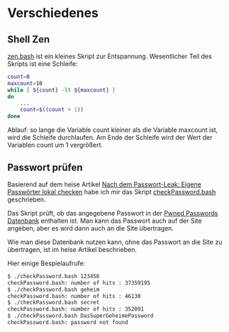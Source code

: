 # Verschiedenes

## Shell Zen
[zen.bash](https://raw.githubusercontent.com/maroph/openhpi_linux-cli_2022/main/samples/zen.bash)
ist ein kleines Skript zur Entspannung. Wesentlicher Teil des Skripts ist eine 
Schleife:

```bash
count=0
maxcount=10
while [ ${count} -lt ${maxcount} ]
do
    ...
    count=$((count + 1))
done
```

Ablauf: so lange die Variable count kleiner als die Variable maxcount ist, wird die 
Schleife durchlaufen. Am Ende der Schleife wird der Wert der Variablen count um 1
vergrößert.

## Passwort prüfen
Basierend auf dem heise Artikel
[Nach dem Passwort-Leak: Eigene Passwörter lokal checken](https://www.heise.de/security/artikel/Nach-dem-Passwort-Leak-Eigene-Passwoerter-lokal-checken-4284756.html)
habe ich mir das Skript
[checkPassword.bash](https://raw.githubusercontent.com/maroph/openhpi_linux-cli_2022/main/samples/checkPassword.bash)
geschrieben.

Das Skript prüft, ob das angegebene Passwort in der
[Pwned Passwords Datenbank](https://haveibeenpwned.com/Passwords)
enthalten ist. Man kann das Passwort auch auf der Site angeben, aber es wird dann
auch an die Site übertragen.

Wie man diese Datenbank nutzen kann, ohne das Passwort an die Site zu übertragen,
ist im heise Artikel beschrieben.

Hier einige Bespielaufrufe:

```bash
$ ./checkPassword.bash 123456
checkPassword.bash: number of hits : 37359195
$ ./checkPassword.bash geheim
checkPassword.bash: number of hits : 46130
$ ./checkPassword.bash secret
checkPassword.bash: number of hits : 352091
$ ./checkPassword.bash DasSuperGeheimePassword
checkPassword.bash: password not found
```
